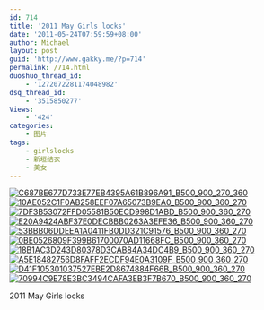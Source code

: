 ```yaml
---
id: 714
title: '2011 May Girls locks'
date: '2011-05-24T07:59:59+08:00'
author: Michael
layout: post
guid: 'http://www.gakky.me/?p=714'
permalink: /714.html
duoshuo_thread_id:
    - '1272072281174048982'
dsq_thread_id:
    - '3515850277'
Views:
    - '424'
categories:
    - 图片
tags:
    - girlslocks
    - 新垣结衣
    - 美女
---
```


[![C687BE677D733E77EB4395A61B896A91_B500_900_270_360](http://www.yui-aragaki.org/wp-content/uploads/img/C687BE677D733E77EB4395A61B896A91_B500_900_270_360.jpeg)](http://www.yui-aragaki.org/wp-content/uploads/img/C687BE677D733E77EB4395A61B896A91_B1280_1280_270_360.jpeg) [![10AE052C1F0AB258EEF07A65073B9EA0_B500_900_360_270](http://www.yui-aragaki.org/wp-content/uploads/img/10AE052C1F0AB258EEF07A65073B9EA0_B500_900_360_270.jpeg)](http://www.yui-aragaki.org/wp-content/uploads/img/10AE052C1F0AB258EEF07A65073B9EA0_B1280_1280_360_270.jpeg) [![7DF3B53072FFD05581B50ECD998D1ABD_B500_900_360_270](http://www.yui-aragaki.org/wp-content/uploads/img/7DF3B53072FFD05581B50ECD998D1ABD_B500_900_360_270.jpeg)](http://www.yui-aragaki.org/wp-content/uploads/img/7DF3B53072FFD05581B50ECD998D1ABD_B1280_1280_360_270.jpeg) [![E20A9424ABF37E0DECBBB0263A3EFE36_B500_900_360_270](http://www.yui-aragaki.org/wp-content/uploads/img/E20A9424ABF37E0DECBBB0263A3EFE36_B500_900_360_270.jpeg)](http://www.yui-aragaki.org/wp-content/uploads/img/E20A9424ABF37E0DECBBB0263A3EFE36_B1280_1280_360_270.jpeg) [![53BBB06DDEEA1A0411FB0DD321C91576_B500_900_360_270](http://www.yui-aragaki.org/wp-content/uploads/img/53BBB06DDEEA1A0411FB0DD321C91576_B500_900_360_270.jpeg)](http://www.yui-aragaki.org/wp-content/uploads/img/53BBB06DDEEA1A0411FB0DD321C91576_B1280_1280_360_270.jpeg) [![0BE0526809F399B61700070AD11668FC_B500_900_360_270](http://www.yui-aragaki.org/wp-content/uploads/img/0BE0526809F399B61700070AD11668FC_B500_900_360_270.jpeg)](http://www.yui-aragaki.org/wp-content/uploads/img/0BE0526809F399B61700070AD11668FC_B1280_1280_360_270.jpeg) [![18B1AC3D243D80378D3CAB84A34DC4B9_B500_900_360_270](http://www.yui-aragaki.org/wp-content/uploads/img/18B1AC3D243D80378D3CAB84A34DC4B9_B500_900_360_270.jpeg)](http://www.yui-aragaki.org/wp-content/uploads/img/18B1AC3D243D80378D3CAB84A34DC4B9_B1280_1280_360_270.jpeg) [![A5E18482756D8FAFF2ECDF94E0A3109F_B500_900_360_270](http://www.yui-aragaki.org/wp-content/uploads/img/A5E18482756D8FAFF2ECDF94E0A3109F_B500_900_360_270.jpeg)](http://www.yui-aragaki.org/wp-content/uploads/img/A5E18482756D8FAFF2ECDF94E0A3109F_B1280_1280_360_270.jpeg) [![D41F105301037527EBE2D8674884F66B_B500_900_360_270](http://www.yui-aragaki.org/wp-content/uploads/img/D41F105301037527EBE2D8674884F66B_B500_900_360_270.jpeg)](http://www.yui-aragaki.org/wp-content/uploads/img/D41F105301037527EBE2D8674884F66B_B1280_1280_360_270.jpeg) [![70994C9E78E3BC3494CAFA3EB3F7B670_B500_900_360_270](http://www.yui-aragaki.org/wp-content/uploads/img/70994C9E78E3BC3494CAFA3EB3F7B670_B500_900_360_270.jpeg)](http://www.yui-aragaki.org/wp-content/uploads/img/70994C9E78E3BC3494CAFA3EB3F7B670_B1280_1280_360_270.jpeg)

2011 May Girls locks